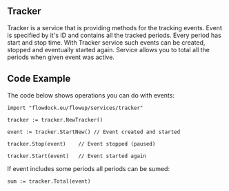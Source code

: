 ## Tracker

Tracker is a service that is providing methods for the tracking events. Event is specified by it's ID and contains all the tracked periods. Every period has start and stop time. With Tracker service such events can be created, stopped and eventually started again. Service allows you to total all the periods when given event was active. 

## Code Example

The code below shows operations you can do with events:

    import "flowdock.eu/flowup/services/tracker"

    tracker := tracker.NewTracker()

    event := tracker.StartNew() // Event created and started

    tracker.Stop(event)    // Event stopped (paused)

    tracker.Start(event)   // Event started again 

If event includes some periods all periods can be sumed:

    sum := tracker.Total(event)
